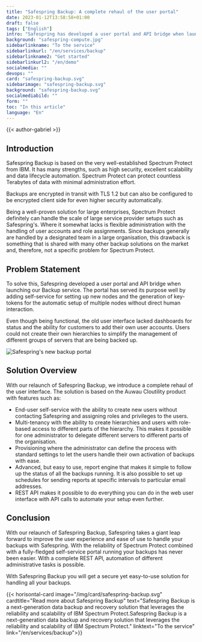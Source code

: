 ```yaml
---
title: "Safespring Backup: A complete rehaul of the user portal"
date: 2023-01-12T13:58:58+01:00
draft: false
tags: ["English"]
intro: "Safespring has developed a user portal and API bridge when launching our Safespring Backup service"
background: "safespring-compute.jpg"
sidebarlinkname: "To the service"
sidebarlinkurl: "/en/services/backup"
sidebarlinkname2: "Get started"
sidebarlinkurl2: "/en/demo"
socialmedia: ""
devops: ""
card: "safespring-backup.svg"
sidebarimage: "safespring-backup.svg"
background: "safespring-backup.svg"
socialmediabild: ""
form: ""
toc: "In this article"
language: "En"
---
```


{{< author-gabriel >}}


## Introduction

Safespring Backup is based on the very well-established Spectrum Protect from IBM. It has many strengths, such as high security, excellent scalability and data lifecycle automation. Spectrum Protect can protect countless Terabytes of data with minimal administration effort.

Backups are encrypted in transit with TLS 1.2 but can also be configured to be encrypted client side for even higher security automatically.

Being a well-proven solution for large enterprises, Spectrum Protect definitely can handle the scale of large service provider setups such as Safespring's. Where it somewhat lacks is flexible administration with the handling of user accounts and role assignments. Since backups generally are handled by a designated team in a large organisation, this drawback is something that is shared with many other backup solutions on the market and, therefore, not a specific problem for Spectrum Protect.

## Problem Statement

To solve this, Safespring developed a user portal and API bridge when launching our Backup service. The portal has served its purpose well by adding self-service for setting up new nodes and the generation of key-tokens for the automatic setup of multiple nodes without direct human interaction.

Even though being functional, the old user interface lacked dashboards for status and the ability for customers to add their own user accounts. Users could not create their own hierarchies to simplify the management of different groups of servers that are being backed up.

![Safespring's new backup portal](/img/safespring-backup-portal.png)

## Solution Overview

With our relaunch of Safespring Backup, we introduce a complete rehaul of the user interface. The solution is based on the Auwau Cloutility product with features such as:

- End-user self-service with the ability to create new users without contacting Safespring and assigning roles and privileges to the users.
- Multi-tenancy with the ability to create hierarchies and users with role-based access to different parts of the hierarchy. This makes it possible for one administrator to delegate different servers to different parts of the organisation.
- Provisioning where the administrator can define the process with standard settings to let the users handle their own activation of backups with ease.
- Advanced, but easy to use, report engine that makes it simple to follow up the status of all the backups running. It is also possible to set up schedules for sending reports at specific intervals to particular email addresses.
- REST API makes it possible to do everything you can do in the web user interface with API calls to automate your setup even further.

## Conclusion

With our relaunch of Safespring Backup, Safespring takes a giant leap forward to improve the user experience and ease of use to handle your backups with Safespring. With the reliability of Spectrum Protect combined with a fully-fledged self-service portal running your backups has never been easier. With a complete REST API, automation of different administrative tasks is possible.

With Safespring Backup you will get a secure yet easy-to-use solution for handling all your backups.

{{< horisontal-card image="/img/card/safespring-backup.svg" cardtitle="Read more about Safespring Backup" text="Safespring Backup is a next-generation data backup and recovery solution that leverages the reliability and scalability of IBM Spectrum Protect.Safespring Backup is a next-generation data backup and recovery solution that leverages the reliability and scalability of IBM Spectrum Protect." linktext="To the service" link="/en/services/backup">}}




